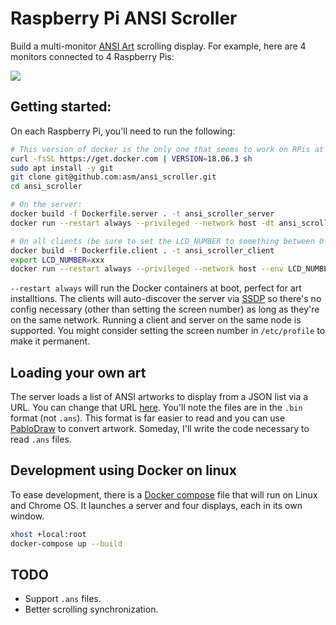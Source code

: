 # Raspberry Pi ANSI Scroller
Build a multi-monitor [ANSI Art](https://en.wikipedia.org/wiki/ANSI_art) scrolling display.  For example, here are 4 monitors connected to 4 Raspberry Pis:

![](http://asm.dj/ansi/art.jpg)

## Getting started:
On each Raspberry Pi, you'll need to run the following:

```bash
# This version of docker is the only one that seems to work on RPis at the moment
curl -fsSL https://get.docker.com | VERSION=18.06.3 sh
sudo apt install -y git
git clone git@github.com:asm/ansi_scroller.git
cd ansi_scroller

# On the server:
docker build -f Dockerfile.server . -t ansi_scroller_server
docker run --restart always --privileged --network host -dt ansi_scroller_server

# On all clients (be sure to set the LCD_NUMBER to something between 0 and the number of screens - 1):
docker build -f Dockerfile.client . -t ansi_scroller_client
export LCD_NUMBER=xxx
docker run --restart always --privileged --network host --env LCD_NUMBER -dt ansi_scroller_client
```
`--restart always` will run the Docker containers at boot, perfect for art installtions.  The clients will auto-discover the server via [SSDP](https://en.wikipedia.org/wiki/Simple_Service_Discovery_Protocol) so there's no config necessary (other than setting the screen number) as long as they're on the same network.  Running a client and server on the same node is supported.  You might consider setting the screen number in `/etc/profile` to make it permanent.

## Loading your own art
The server loads a list of ANSI artworks to display from a JSON list via a URL.  You can change that URL [here](https://github.com/asm/ansi_scroller/blob/master/bin/ansi_server.rb#L23).  You'll note the files are in the `.bin` format (not `.ans`).  This format is far easier to read and you can use [PabloDraw](http://picoe.ca/products/pablodraw/) to convert artwork.  Someday, I'll write the code necessary to read `.ans` files.

## Development using Docker on linux
To ease development, there is a [Docker compose](https://github.com/asm/ansi_scroller/blob/master/docker-compose.yml) file that will run on Linux and Chrome OS.  It launches a server and four displays, each in its own window.

```bash
xhost +local:root
docker-compose up --build
```

## TODO
* Support `.ans` files.
* Better scrolling synchronization.

